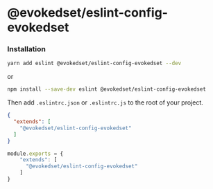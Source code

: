 # @evokedset/eslint-config-evokedset
### Installation

```sh
yarn add eslint @evokedset/eslint-config-evokedset --dev
```
or
```sh
npm install --save-dev eslint @evokedset/eslint-config-evokedset
```

Then add `.eslintrc.json` or `.eslintrc.js` to the root of your project.

```json
{
  "extends": [
    "@evokedset/eslint-config-evokedset"
  ]
}
```

```js
module.exports = {
    "extends": [
      "@evokedset/eslint-config-evokedset"
    ]
}
```


